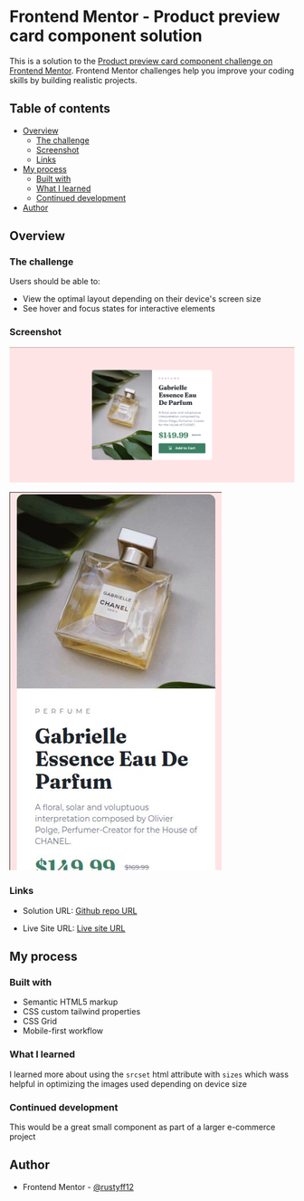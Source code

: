 # Frontend Mentor - Product preview card component solution

This is a solution to the [Product preview card component challenge on Frontend Mentor](https://www.frontendmentor.io/challenges/product-preview-card-component-GO7UmttRfa). Frontend Mentor challenges help you improve your coding skills by building realistic projects.

## Table of contents

- [Overview](#overview)
  - [The challenge](#the-challenge)
  - [Screenshot](#screenshot)
  - [Links](#links)
- [My process](#my-process)
  - [Built with](#built-with)
  - [What I learned](#what-i-learned)
  - [Continued development](#continued-development)
- [Author](#author)

## Overview

### The challenge

Users should be able to:

- View the optimal layout depending on their device's screen size
- See hover and focus states for interactive elements

### Screenshot

![Desktop screenshot](design/screenshots/desktop-product-preview.png)

![Mobile screenshot](design/screenshots/mobile-product-preview.jpg)

### Links

- Solution URL: [Github repo URL](https://github.com/frontend-rustyff12/05-fm-product-preview-card)

- Live Site URL: [Live site URL](https://product-preview-rustyff12.netlify.app/)

## My process

### Built with

- Semantic HTML5 markup
- CSS custom tailwind properties
- CSS Grid
- Mobile-first workflow

### What I learned

I learned more about using the `srcset` html attribute with `sizes` which wass helpful in optimizing the images used depending on device size

### Continued development

This would be a great small component as part of a larger e-commerce project

## Author

- Frontend Mentor - [@rustyff12](https://www.frontendmentor.io/profile/rustyff12)
